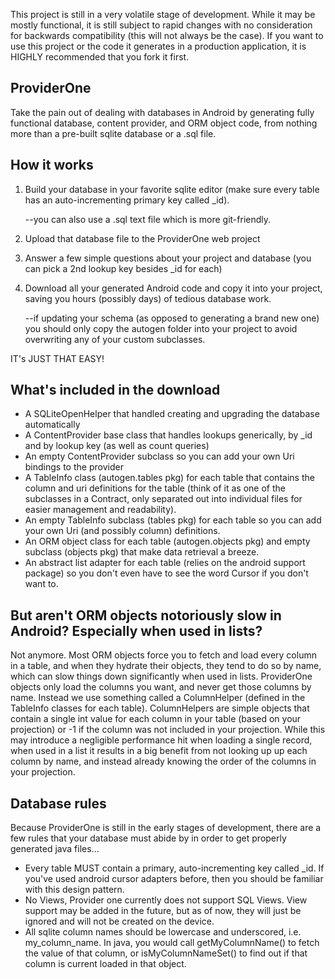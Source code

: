 This project is still in a very volatile stage of development. While it may be mostly functional, it is still subject to rapid changes with no consideration for backwards compatibility (this will not always be the case). If you want to use this project or the code it generates in a production application, it is HIGHLY recommended that you fork it first.


ProviderOne
-----------

Take the pain out of dealing with databases in Android by generating fully functional database, content provider, and ORM object code, from nothing more than a pre-built sqlite database or a .sql file.


## How it works

1) Build your database in your favorite sqlite editor (make sure every table has an auto-incrementing primary key called _id).
	
	--you can also use a .sql text file which is more git-friendly. 
	
2) Upload that database file to the ProviderOne web project

3) Answer a few simple questions about your project and database (you can pick a 2nd lookup key besides _id for each)

4) Download all your generated Android code and copy it into your project, saving you hours (possibly days) of tedious database work. 

	--if updating your schema (as opposed to generating a brand new one) you should only copy the autogen folder into your project to avoid overwriting any of your custom subclasses.

IT's JUST THAT EASY!


## What's included in the download

- A SQLiteOpenHelper that handled creating and upgrading the database automatically
- A ContentProvider base class that handles lookups generically, by _id and by lookup key (as well as count queries)
- An empty ContentProvider subclass so you can add your own Uri bindings to the provider
- A TableInfo class (autogen.tables pkg) for each table that contains the column and uri definitions for the table (think of it as one of the subclasses in a Contract, only separated out into individual files for easier management and readability).
- An empty TableInfo subclass (tables pkg) for each table so you can add your own Uri (and possibly column) definitions.
- An ORM object class for each table (autogen.objects pkg) and empty subclass (objects pkg) that make data retrieval a breeze.
- An abstract list adapter for each table (relies on the android support package) so you don't even have to see the word Cursor if you don't want to.

## But aren't ORM objects notoriously slow in Android? Especially when used in lists?

Not anymore. Most ORM objects force you to fetch and load every column in a table, and when they hydrate their objects, they tend to do so by name, which can slow things down significantly when used in lists. ProviderOne objects only load the columns you want, and never get those columns by name. Instead we use something called a ColumnHelper (defined in the TableInfo classes for each table). ColumnHelpers are simple objects that contain a single int value for each column in your table (based on your projection) or -1 if the column was not included in your projection. While this may introduce a negligible performance hit when loading a single record, when used in a list it results in a big benefit from not looking up up each column by name, and instead already knowing the order of the columns in your projection.

## Database rules

Because ProviderOne is still in the early stages of development, there are a few rules that your database must abide by in order to get properly generated java files…

- Every table MUST contain a primary, auto-incrementing key called _id. If you've used android cursor adapters before, then you should be familiar with this design pattern.
- No Views, Provider one currently does not support SQL Views. View support may be added in the future, but as of now, they will just be ignored and will not be created on the device.
- All sqlite column names should be lowercase and underscored, i.e. my_column_name. In java, you would call getMyColumnName() to fetch the value of that column, or isMyColumnNameSet() to find out if that column is current loaded in that object.

